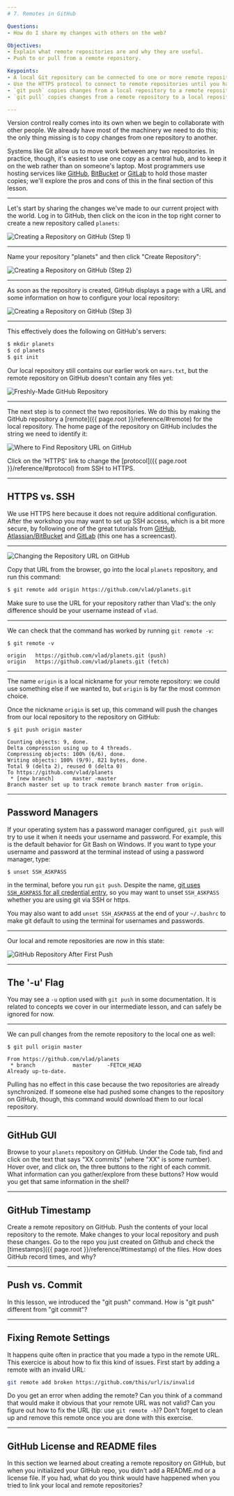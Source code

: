 ```yaml
---
# 7. Remotes in GitHub

Questions:
- How do I share my changes with others on the web?

Objectives:
- Explain what remote repositories are and why they are useful.
- Push to or pull from a remote repository.

Keypoints:
- A local Git repository can be connected to one or more remote repositories.
- Use the HTTPS protocol to connect to remote repositories until you have learned how to set up SSH.
- `git push` copies changes from a local repository to a remote repository.
- `git pull` copies changes from a remote repository to a local repository.

---
```


Version control really comes into its own when we begin to collaborate with
other people.  We already have most of the machinery we need to do this; the
only thing missing is to copy changes from one repository to another.

Systems like Git allow us to move work between any two repositories.  In
practice, though, it's easiest to use one copy as a central hub, and to keep it
on the web rather than on someone's laptop.  Most programmers use hosting
services like [GitHub](http://github.com), [BitBucket](http://bitbucket.org) or
[GitLab](http://gitlab.com/) to hold those master copies; we'll explore the pros
and cons of this in the final section of this lesson.

---

Let's start by sharing the changes we've made to our current project with the
world.  Log in to GitHub, then click on the icon in the top right corner to
create a new repository called `planets`:

![Creating a Repository on GitHub (Step 1)](../fig/github-create-repo-01.png)

---

Name your repository "planets" and then click "Create Repository":

![Creating a Repository on GitHub (Step 2)](../fig/github-create-repo-02.png)

---

As soon as the repository is created, GitHub displays a page with a URL and some
information on how to configure your local repository:

![Creating a Repository on GitHub (Step 3)](../fig/github-create-repo-03.png)

---

This effectively does the following on GitHub's servers:

```bash
$ mkdir planets
$ cd planets
$ git init
```

Our local repository still contains our earlier work on `mars.txt`, but the
remote repository on GitHub doesn't contain any files yet:

![Freshly-Made GitHub Repository](../fig/git-freshly-made-github-repo.svg)

---

The next step is to connect the two repositories.  We do this by making the
GitHub repository a [remote]({{ page.root }}/reference/#remote) for the local repository.
The home page of the repository on GitHub includes the string we need to
identify it:

![Where to Find Repository URL on GitHub](../fig/github-find-repo-string.png)

Click on the 'HTTPS' link to change the [protocol]({{ page.root }}/reference/#protocol) from
SSH to HTTPS.

---

## HTTPS vs. SSH

We use HTTPS here because it does not require additional configuration.  After
the workshop you may want to set up SSH access, which is a bit more secure, by
following one of the great tutorials from
[GitHub](https://help.github.com/articles/generating-ssh-keys),
[Atlassian/BitBucket](https://confluence.atlassian.com/display/BITBUCKET/Set+up+SSH+for+Git)
and [GitLab](https://about.gitlab.com/2014/03/04/add-ssh-key-screencast/)
(this one has a screencast).

---

![Changing the Repository URL on GitHub](../fig/github-change-repo-string.png)

Copy that URL from the browser, go into the local `planets` repository, and run
this command:

```bash
$ git remote add origin https://github.com/vlad/planets.git
```

Make sure to use the URL for your repository rather than Vlad's: the only
difference should be your username instead of `vlad`.

---

We can check that the command has worked by running `git remote -v`:

```
$ git remote -v
```

```
origin   https://github.com/vlad/planets.git (push)
origin   https://github.com/vlad/planets.git (fetch)
```

---

The name `origin` is a local nickname for your remote repository: we could use
something else if we wanted to, but `origin` is by far the most common choice.

Once the nickname `origin` is set up, this command will push the changes from
our local repository to the repository on GitHub:

```
$ git push origin master
```

```
Counting objects: 9, done.
Delta compression using up to 4 threads.
Compressing objects: 100% (6/6), done.
Writing objects: 100% (9/9), 821 bytes, done.
Total 9 (delta 2), reused 0 (delta 0)
To https://github.com/vlad/planets
 * [new branch]      master -master
Branch master set up to track remote branch master from origin.
```

---

## Password Managers

If your operating system has a password manager configured, `git push` will
try to use it when it needs your username and password.  For example, this
is the default behavior for Git Bash on Windows. If you want to type your
username and password at the terminal instead of using a password manager,
type:

```
$ unset SSH_ASKPASS
```

in the terminal, before you run `git push`.  Despite the name, [git uses
`SSH_ASKPASS` for all credential
entry](http://git-scm.com/docs/gitcredentials#_requesting_credentials), so
you may want to unset `SSH_ASKPASS` whether you are using git via SSH or
https.

You may also want to add `unset SSH_ASKPASS` at the end of your `~/.bashrc`
to make git default to using the terminal for usernames and passwords.

---

Our local and remote repositories are now in this state:

![GitHub Repository After First Push](../fig/github-repo-after-first-push.svg)

---

## The '-u' Flag

You may see a `-u` option used with `git push` in some documentation.  It is
related to concepts we cover in our intermediate lesson, and can safely be
ignored for now.

---

We can pull changes from the remote repository to the local one as well:

```
$ git pull origin master
```

```
From https://github.com/vlad/planets
 * branch            master     -FETCH_HEAD
Already up-to-date.
```

Pulling has no effect in this case because the two repositories are already
synchronized.  If someone else had pushed some changes to the repository on
GitHub, though, this command would download them to our local repository.

---

## GitHub GUI

Browse to your `planets` repository on GitHub.
Under the Code tab, find and click on the text that says "XX commits" (where "XX" is some number).
Hover over, and click on, the three buttons to the right of each commit.
What information can you gather/explore from these buttons?
How would you get that same information in the shell?

---

## GitHub Timestamp

Create a remote repository on GitHub.  Push the contents of your local
repository to the remote.  Make changes to your local repository and push
these changes.  Go to the repo you just created on Github and check the
[timestamps]({{ page.root }}/reference/#timestamp) of the files.  How does GitHub record
times, and why?

---

## Push vs. Commit

In this lesson, we introduced the "git push" command.
How is "git push" different from "git commit"?


---

## Fixing Remote Settings

It happens quite often in practice that you made a typo in the
remote URL. This exercice is about how to fix this kind of issues.
First start by adding a remote with an invalid URL:

```bash
git remote add broken https://github.com/this/url/is/invalid
```

Do you get an error when adding the remote? Can you think of a
command that would make it obvious that your remote URL was not
valid? Can you figure out how to fix the URL (tip: use `git remote
-h`)? Don't forget to clean up and remove this remote once you are
done with this exercise.

---

## GitHub License and README files

In this section we learned about creating a remote repository on GitHub, but when you initialized your
GitHub repo, you didn't add a README.md or a license file. If you had, what do you think would have happened when
you tried to link your local and remote repositories?
